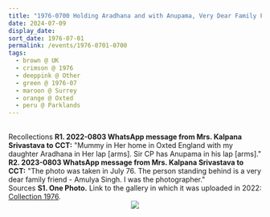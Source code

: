 ```yaml
---
title: "1976-0700 Holding Aradhana and with Anupama, Very Dear Family Friend Amulya Singh, and Sir C.P., Garden, 2, Parklands, Ice House Wood, Hurst Green, Oxted, Surrey, UK"
date: 2024-07-09
display_date: 
sort_date: 1976-07-01
permalink: /events/1976-0701-0700
tags:
  - brown @ UK
  - crimson @ 1976
  - deeppink @ Other
  - green @ 1976-07
  - maroon @ Surrey
  - orange @ Oxted
  - peru @ Parklands
---
```


<br>

<wave-list>
  <list-title color="DarkSeaGreen" width="65"> Recollections</list-title>
  <list-item color="BlanchedAlmond" width="280"><b>R1. 2022-0803 WhatsApp message from Mrs. Kalpana Srivastava to CCT:</b> "Mummy in Her home in Oxted England with my daughter Aradhana in Her lap [arms]. Sir CP has Anupama in his lap [arms]."</list-item>
  <list-item color="Lavender" width="280"><b>R2. 2023-0803 WhatsApp message from Mrs. Kalpana Srivastava to CCT:</b> "The photo was taken in July 76. The person standing behind is a very dear family friend - Amulya Singh. I was the photographer."</list-item>  
</wave-list>

<br>

<wave-list>
  <list-title color="DarkSeaGreen" width="40">Sources</list-title>
  <list-item color="BlanchedAlmond"  width="280"><b>S1. One Photo.</b> Link to the gallery in which it was uploaded in 2022: <a href="https://eternalmoments.smugmug.com/Collections/Mrs-Kalpana-Srivastava-Collection/1976/">Collection 1976</a>.</list-item>
</wave-list>

<div style="text-align: center"><img src="https://pub-bcc3cbe9b1e94ba1ac28915f7a3900fa.r2.dev/1976-0700_Holding_Aradhana_and_with_Anupama_Very_Dear_Family_Friend_Amulya_Singh_and_Sir_C.P._Garden_2_Parklands_Ice_House_Wood_Hurst_Green_Oxted_Surrey_UK_01_(Photo_credit_Mrs._Kalpana_Srivastava).jpg" /></div>